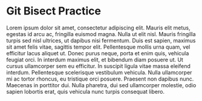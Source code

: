 Git Bisect Practice
===================

 Lorem ipsum dolor sit amet, consectetur adipiscing elit. Mauris elit metus, egestas id arcu ac, fringilla euismod magna. Nulla ut elit nisl. Mauris fringilla turpis sed nisl ultrices, ut dapibus nisi fermentum. Duis est sapien, maximus sit amet felis vitae, sagittis tempor elit. Pellentesque mollis urna quam, vel efficitur lacus aliquet ut. Donec purus neque, porta et enim quis, vehicula feugiat orci. In interdum maximus elit, et bibendum diam posuere ut. Ut cursus ullamcorper sem eu efficitur. In suscipit ligula vitae massa eleifend interdum. Pellentesque scelerisque vestibulum vehicula. Nulla ullamcorper mi ac tortor rhoncus, eu tristique orci posuere. Praesent non dapibus nunc. Maecenas in porttitor dui. Nulla pharetra, dui sed ullamcorper molestie, odio sapien lobortis erat, quis vehicula nunc turpis consequat libero.


